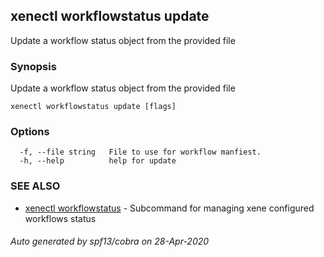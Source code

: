 ## xenectl workflowstatus update

Update a workflow status object from the provided file

### Synopsis

Update a workflow status object from the provided file

```
xenectl workflowstatus update [flags]
```

### Options

```
  -f, --file string   File to use for workflow manfiest.
  -h, --help          help for update
```

### SEE ALSO

* [xenectl workflowstatus](xenectl_workflowstatus.md)	 - Subcommand for managing xene configured workflows status

###### Auto generated by spf13/cobra on 28-Apr-2020
